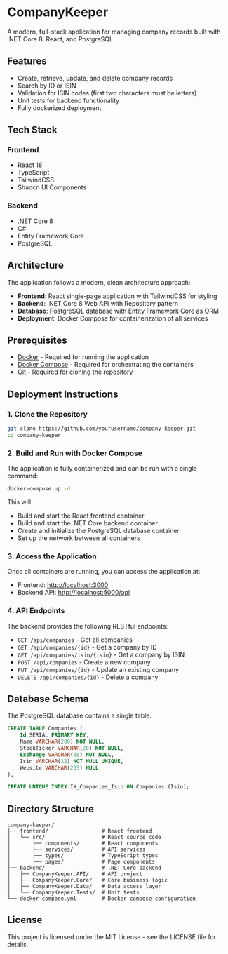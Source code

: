 ﻿# CompanyKeeper

A modern, full-stack application for managing company records built with .NET Core 8, React, and PostgreSQL.

## Features

- Create, retrieve, update, and delete company records
- Search by ID or ISIN
- Validation for ISIN codes (first two characters must be letters)
- Unit tests for backend functionality
- Fully dockerized deployment

## Tech Stack

### Frontend
- React 18
- TypeScript
- TailwindCSS
- Shadcn UI Components

### Backend
- .NET Core 8
- C#
- Entity Framework Core
- PostgreSQL

## Architecture

The application follows a modern, clean architecture approach:

- **Frontend**: React single-page application with TailwindCSS for styling
- **Backend**: .NET Core 8 Web API with Repository pattern
- **Database**: PostgreSQL database with Entity Framework Core as ORM
- **Deployment**: Docker Compose for containerization of all services

## Prerequisites

- [Docker](https://www.docker.com/products/docker-desktop) - Required for running the application
- [Docker Compose](https://docs.docker.com/compose/install/) - Required for orchestrating the containers
- [Git](https://git-scm.com/downloads) - Required for cloning the repository

## Deployment Instructions

### 1. Clone the Repository

```bash
git clone https://github.com/yourusername/company-keeper.git
cd company-keeper
```

### 2. Build and Run with Docker Compose

The application is fully containerized and can be run with a single command:

```bash
docker-compose up -d
```

This will:
- Build and start the React frontend container
- Build and start the .NET Core backend container
- Create and initialize the PostgreSQL database container
- Set up the network between all containers

### 3. Access the Application
Once all containers are running, you can access the application at:

- Frontend: [http://localhost:3000](http://localhost:3000)
- Backend API: [http://localhost:5000/api](http://localhost:5000/api)

### 4. API Endpoints

The backend provides the following RESTful endpoints:

- `GET /api/companies` - Get all companies
- `GET /api/companies/{id}` - Get a company by ID
- `GET /api/companies/isin/{isin}` - Get a company by ISIN
- `POST /api/companies` - Create a new company
- `PUT /api/companies/{id}` - Update an existing company
- `DELETE /api/companies/{id}` - Delete a company

## Database Schema

The PostgreSQL database contains a single table:

```sql
CREATE TABLE Companies (
    Id SERIAL PRIMARY KEY,
    Name VARCHAR(200) NOT NULL,
    StockTicker VARCHAR(20) NOT NULL,
    Exchange VARCHAR(50) NOT NULL,
    Isin VARCHAR(12) NOT NULL UNIQUE,
    Website VARCHAR(255) NULL
);

CREATE UNIQUE INDEX IX_Companies_Isin ON Companies (Isin);
```

## Directory Structure

```
company-keeper/
├── frontend/                 # React frontend
│   └── src/                  # React source code
│       ├── components/       # React components
│       ├── services/         # API services
│       ├── types/            # TypeScript types
│       └── pages/            # Page components
├── backend/                  # .NET Core backend
│   ├── CompanyKeeper.API/    # API project
│   ├── CompanyKeeper.Core/   # Core business logic
│   ├── CompanyKeeper.Data/   # Data access layer
│   └── CompanyKeeper.Tests/  # Unit tests
└── docker-compose.yml        # Docker compose configuration
```

## License

This project is licensed under the MIT License - see the LICENSE file for details.
